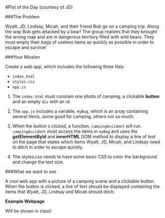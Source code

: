 #Plot of the Day (courtesy of JD)

###The Problem

Wyatt, JD, Lindsay, Micah, and their friend Bob go on a camping trip. Along the way Bob gets attacked by a bear! The group realizes that they brought the wrong map and are in dangerous territory filled with wild bears. They must empty their bags of useless items as quickly as possible in order to escape and survive!

###Your Mission

Create a web app, which includes the following three files:
 + `index.html`
 + `styles.css`
 + `app.js`

1. The `index.html` must constain one photo of camping, a clickable **button** and an empty `div` with an id.

2. The `app.js` includes a variable, `myBag`, which is an array containing several items, some good for camping, others not so much.

3. When the button s clicked, a function, `campingAccident` will run. `campingAccident` must access the items in `myBag` and uses the **getElementById** and **innerHTML** DOM method to display a line of text on the page that states which items Wyatt, JD, Micah, and Lindsay need to ditch in order to escape quickly.

4. The styles.css needs to have some basic CSS to color the background and change the text size.

###What we want to see

A cool web app with a picture of a camping scene and a clickable button. When the button is clicked, a line of text should be displayed containing the items that Wyatt, JD, Lindsay and Micah should ditch.

**Example Webpage**

Will be shown in class!
